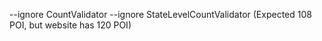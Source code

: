 --ignore CountValidator --ignore StateLevelCountValidator (Expected 108 POI, but website has 120 POI)
